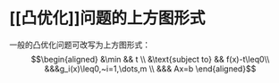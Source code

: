 # [[凸优化]]问题的上方图形式

一般的凸优化问题可改写为上方图形式：
$$\begin{aligned}
&\min && t \\
&\text{subject to} && f(x)-t\leq0\\
&&&g_i(x)\leq0,~i=1,\dots,m  \\
&&& Ax=b
\end{aligned}$$

